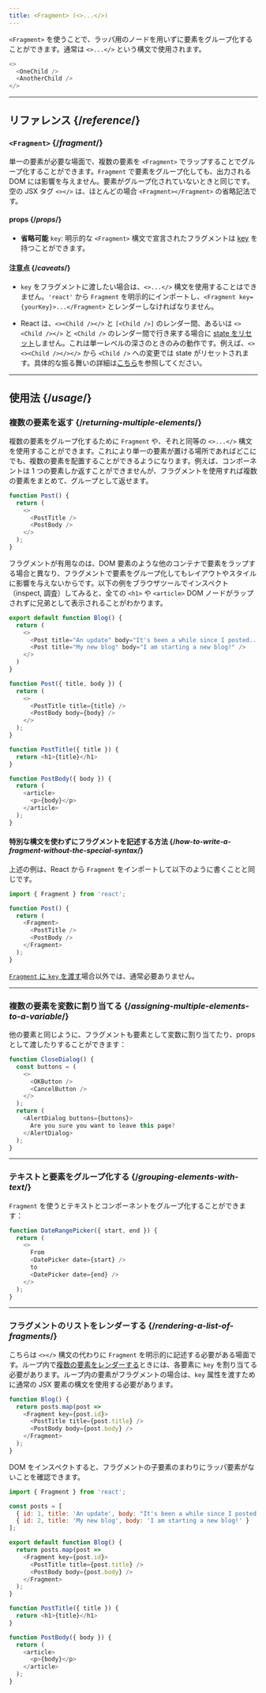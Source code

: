 ```yaml
---
title: <Fragment> (<>...</>)
---
```


<Intro>

`<Fragment>` を使うことで、ラッパ用のノードを用いずに要素をグループ化することができます。通常は `<>...</>` という構文で使用されます。

```js
<>
  <OneChild />
  <AnotherChild />
</>
```

</Intro>

<InlineToc />

---

## リファレンス {/*reference*/}

### `<Fragment>` {/*fragment*/}

単一の要素が必要な場面で、複数の要素を `<Fragment>` でラップすることでグループ化することができます。`Fragment` で要素をグループ化しても、出力される DOM には影響を与えません。要素がグループ化されていないときと同じです。空の JSX タグ `<></>` は、ほとんどの場合 `<Fragment></Fragment>` の省略記法です。

#### props {/*props*/}

- **省略可能** `key`: 明示的な `<Fragment>` 構文で宣言されたフラグメントは [key](/learn/rendering-lists#keeping-list-items-in-order-with-key) を持つことができます。

#### 注意点 {/*caveats*/}

- `key` をフラグメントに渡したい場合は、`<>...</>` 構文を使用することはできません。`'react'` から `Fragment` を明示的にインポートし、`<Fragment key={yourKey}>...</Fragment>` とレンダーしなければなりません。

- React は、`<><Child /></>` と `[<Child />]` のレンダー間、あるいは `<><Child /></>` と `<Child />` のレンダー間で行き来する場合に [state をリセット](/learn/preserving-and-resetting-state)しません。これは単一レベルの深さのときのみの動作です。例えば、`<><><Child /></></>` から `<Child />` への変更では state がリセットされます。具体的な振る舞いの詳細は[こちら](https://gist.github.com/clemmy/b3ef00f9507909429d8aa0d3ee4f986b)を参照してください。

---

## 使用法 {/*usage*/}

### 複数の要素を返す {/*returning-multiple-elements*/}

複数の要素をグループ化するために `Fragment` や、それと同等の `<>...</>` 構文を使用することができます。これにより単一の要素が置ける場所であればどこにでも、複数の要素を配置することができるようになります。例えば、コンポーネントは 1 つの要素しか返すことができませんが、フラグメントを使用すれば複数の要素をまとめて、グループとして返せます。

```js {3,6}
function Post() {
  return (
    <>
      <PostTitle />
      <PostBody />
    </>
  );
}
```

フラグメントが有用なのは、DOM 要素のような他のコンテナで要素をラップする場合と異なり、フラグメントで要素をグループ化してもレイアウトやスタイルに影響を与えないからです。以下の例をブラウザツールでインスペクト（inspect, 調査）してみると、全ての `<h1>` や `<article>` DOM ノードがラップされずに兄弟として表示されることがわかります。

<Sandpack>

```js
export default function Blog() {
  return (
    <>
      <Post title="An update" body="It's been a while since I posted..." />
      <Post title="My new blog" body="I am starting a new blog!" />
    </>
  )
}

function Post({ title, body }) {
  return (
    <>
      <PostTitle title={title} />
      <PostBody body={body} />
    </>
  );
}

function PostTitle({ title }) {
  return <h1>{title}</h1>
}

function PostBody({ body }) {
  return (
    <article>
      <p>{body}</p>
    </article>
  );
}
```

</Sandpack>

<DeepDive>

#### 特別な構文を使わずにフラグメントを記述する方法 {/*how-to-write-a-fragment-without-the-special-syntax*/}

上述の例は、React から `Fragment` をインポートして以下のように書くことと同じです。

```js {1,5,8}
import { Fragment } from 'react';

function Post() {
  return (
    <Fragment>
      <PostTitle />
      <PostBody />
    </Fragment>
  );
}
```

[`Fragment` に `key` を渡す](#rendering-a-list-of-fragments)場合以外では、通常必要ありません。

</DeepDive>

---

### 複数の要素を変数に割り当てる {/*assigning-multiple-elements-to-a-variable*/}

他の要素と同じように、フラグメントも要素として変数に割り当てたり、props として渡したりすることができます：

```js
function CloseDialog() {
  const buttons = (
    <>
      <OKButton />
      <CancelButton />
    </>
  );
  return (
    <AlertDialog buttons={buttons}>
      Are you sure you want to leave this page?
    </AlertDialog>
  );
}
```

---

### テキストと要素をグループ化する {/*grouping-elements-with-text*/}

`Fragment` を使うとテキストとコンポーネントをグループ化することができます：

```js
function DateRangePicker({ start, end }) {
  return (
    <>
      From
      <DatePicker date={start} />
      to
      <DatePicker date={end} />
    </>
  );
}
```

---

### フラグメントのリストをレンダーする {/*rendering-a-list-of-fragments*/}

こちらは `<></>` 構文の代わりに `Fragment` を明示的に記述する必要がある場面です。ループ内で[複数の要素をレンダーする](/learn/rendering-lists)ときには、各要素に `key` を割り当てる必要があります。ループ内の要素がフラグメントの場合は、`key` 属性を渡すために通常の JSX 要素の構文を使用する必要があります。

```js {3,6}
function Blog() {
  return posts.map(post =>
    <Fragment key={post.id}>
      <PostTitle title={post.title} />
      <PostBody body={post.body} />
    </Fragment>
  );
}
```

DOM をインスペクトすると、フラグメントの子要素のまわりにラッパ要素がないことを確認できます。

<Sandpack>

```js
import { Fragment } from 'react';

const posts = [
  { id: 1, title: 'An update', body: "It's been a while since I posted..." },
  { id: 2, title: 'My new blog', body: 'I am starting a new blog!' }
];

export default function Blog() {
  return posts.map(post =>
    <Fragment key={post.id}>
      <PostTitle title={post.title} />
      <PostBody body={post.body} />
    </Fragment>
  );
}

function PostTitle({ title }) {
  return <h1>{title}</h1>
}

function PostBody({ body }) {
  return (
    <article>
      <p>{body}</p>
    </article>
  );
}
```

</Sandpack>
